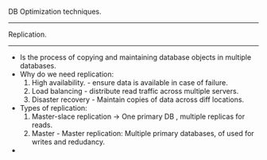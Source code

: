 DB Optimization techniques. 

---

Replication. 

---

* Is the process of copying and maintaining database objects in multiple databases.
* Why do we need replication:
  1. High availability. - ensure data is available in case of failure.
  2. Load balancing - distribute read traffic across multiple servers.
  3. Disaster recovery - Maintain copies of data across diff locations.
* Types of replication:
  1. Master-slace replication -> One primary DB , multiple replicas for reads.
  2. Master - Master replication: Multiple primary databases, of used for writes and redudancy.
*
